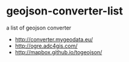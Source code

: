 # geojson-converter-list
a list of geojson converter
+ http://converter.mygeodata.eu/ 
+ http://ogre.adc4gis.com/
+ http://mapbox.github.io/togeojson/

